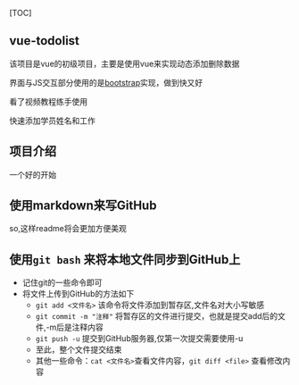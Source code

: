 [TOC]

## vue-todolist

该项目是vue的初级项目，主要是使用vue来实现动态添加删除数据

界面与JS交互部分使用的是<a href="https://github.com/twbs/bootstrap">bootstrap</a>实现，做到快又好

看了视频教程练手使用

快速添加学员姓名和工作

## 项目介绍

一个好的开始

## 使用markdown来写GitHub
so,这样readme将会更加方便美观

## 使用`git bash` 来将本地文件同步到GitHub上
+ 记住git的一些命令即可
+ 将文件上传到GitHub的方法如下
    * `git add <文件名>` 该命令将文件添加到暂存区,文件名对大小写敏感
    * `git commit -m "注释"` 将暂存区的文件进行提交，也就是提交add后的文件,-m后是注释内容
    * `git push -u` 提交到GitHub服务器,仅第一次提交需要使用-u
    * 至此，整个文件提交结束
    * 其他一些命令：`cat <文件名>`查看文件内容，`git diff <file>` 查看修改内容

 
